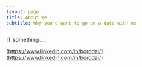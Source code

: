 ```yaml
---
layout: page
title: About me
subtitle: Why you'd want to go on a date with me
---
```


IT something . .

[https://www.linkedin.com/in/borodai/](https://www.linkedin.com/in/borodai/)

